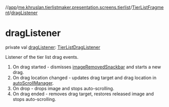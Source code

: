 //[app](../../../index.md)/[me.khruslan.tierlistmaker.presentation.screens.tierlist](../index.md)/[TierListFragment](index.md)/[dragListener](drag-listener.md)

# dragListener

private val [dragListener](drag-listener.md): [TierListDragListener](../../me.khruslan.tierlistmaker.presentation.utils.drag/-tier-list-drag-listener/index.md)

Listener of the tier list drag events.

1. On drag started - dismisses [imageRemovedSnackbar](image-removed-snackbar.md) and starts a new drag.
2. On drag location changed - updates drag target and drag location in [autoScrollManager](auto-scroll-manager.md).
3. On drop - drops image and stops auto-scrolling.
4. On drag ended - removes drag target, restores released image and stops auto-scrolling.
